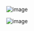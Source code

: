 ![image](https://github.com/maainul/100JavascriptProjects/assets/37740006/591dbf47-aa5b-4f58-ae20-3a81c3a3167f)

![image](https://github.com/maainul/100JavascriptProjects/assets/37740006/9af327c2-1a3c-4a27-bf0c-3992b8cdaa82)
